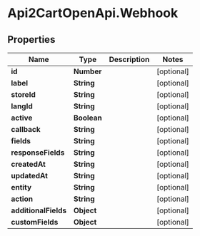 # Api2CartOpenApi.Webhook

## Properties

Name | Type | Description | Notes
------------ | ------------- | ------------- | -------------
**id** | **Number** |  | [optional] 
**label** | **String** |  | [optional] 
**storeId** | **String** |  | [optional] 
**langId** | **String** |  | [optional] 
**active** | **Boolean** |  | [optional] 
**callback** | **String** |  | [optional] 
**fields** | **String** |  | [optional] 
**responseFields** | **String** |  | [optional] 
**createdAt** | **String** |  | [optional] 
**updatedAt** | **String** |  | [optional] 
**entity** | **String** |  | [optional] 
**action** | **String** |  | [optional] 
**additionalFields** | **Object** |  | [optional] 
**customFields** | **Object** |  | [optional] 


